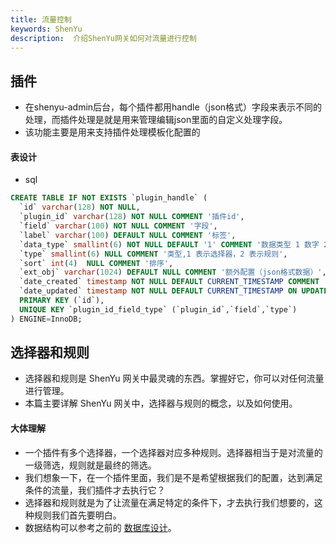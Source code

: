 ```yaml
---
title: 流量控制
keywords: ShenYu
description:  介绍ShenYu网关如何对流量进行控制
---
```



## 插件

* 在shenyu-admin后台，每个插件都用handle（json格式）字段来表示不同的处理，而插件处理是就是用来管理编辑json里面的自定义处理字段。
* 该功能主要是用来支持插件处理模板化配置的

#### 表设计

* sql
```sql
CREATE TABLE IF NOT EXISTS `plugin_handle` (
  `id` varchar(128) NOT NULL,
  `plugin_id` varchar(128) NOT NULL COMMENT '插件id',
  `field` varchar(100) NOT NULL COMMENT '字段',
  `label` varchar(100) DEFAULT NULL COMMENT '标签',
  `data_type` smallint(6) NOT NULL DEFAULT '1' COMMENT '数据类型 1 数字 2 字符串 3 下拉框',
  `type` smallint(6) NULL COMMENT '类型,1 表示选择器，2 表示规则',
  `sort` int(4)  NULL COMMENT '排序',
  `ext_obj` varchar(1024) DEFAULT NULL COMMENT '额外配置（json格式数据）',
  `date_created` timestamp NOT NULL DEFAULT CURRENT_TIMESTAMP COMMENT '创建时间',
  `date_updated` timestamp NOT NULL DEFAULT CURRENT_TIMESTAMP ON UPDATE CURRENT_TIMESTAMP COMMENT '更新时间',
  PRIMARY KEY (`id`),
  UNIQUE KEY `plugin_id_field_type` (`plugin_id`,`field`,`type`)
) ENGINE=InnoDB;
```



## 选择器和规则

* 选择器和规则是 ShenYu 网关中最灵魂的东西。掌握好它，你可以对任何流量进行管理。
* 本篇主要详解 ShenYu 网关中，选择器与规则的概念，以及如何使用。


#### 大体理解

* 一个插件有多个选择器，一个选择器对应多种规则。选择器相当于是对流量的一级筛选，规则就是最终的筛选。
* 我们想象一下，在一个插件里面，我们是不是希望根据我们的配置，达到满足条件的流量，我们插件才去执行它？
* 选择器和规则就是为了让流量在满足特定的条件下，才去执行我们想要的，这种规则我们首先要明白。
* 数据结构可以参考之前的 [数据库设计](../database-design)。

